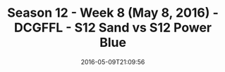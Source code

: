 ---
title: Season 12 - Week 8 (May 8, 2016) - DCGFFL - S12 Sand vs S12 Power Blue
teams-score:
- team: _teams/s12-sand.md
  score: 32
- team: _teams/s12-power-blue.md
  score: 26
mvp: Sean Holihan (Sand), Jamar Walker (Power Blue)
game-ball: Howard Chan (Sand), Preston Bencivenga (Power Blue)
season: 12
week: 8
date: '2016-05-09T21:09:56'
pageid: season-12-week-8-may-8-2016-4175-vs-4189
---